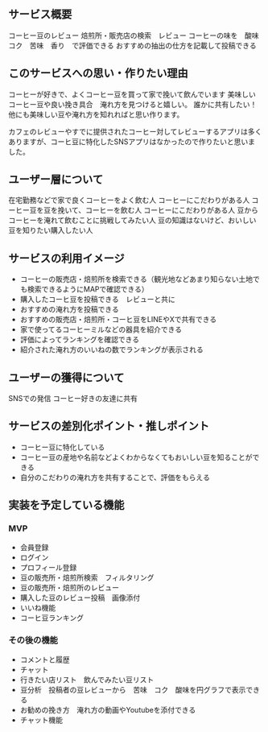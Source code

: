 ## サービス概要
コーヒー豆のレビュー
焙煎所・販売店の検索　レビュー
コーヒーの味を　酸味　コク　苦味　香り　で評価できる
おすすめの抽出の仕方を記載して投稿できる

## このサービスへの思い・作りたい理由
コーヒーが好きで、よくコーヒー豆を買って家で挽いて飲んでいます
美味しいコーヒー豆や良い挽き具合　淹れ方を見つけると嬉しい。
誰かに共有したい！　他にも美味しい豆や淹れ方を知れればと思い作ります。

カフェのレビューやすでに提供されたコーヒー対してレビューするアプリは多く
ありますが、コーヒ豆に特化したSNSアプリはなかったので作りたいと思いました。

## ユーザー層について
在宅勤務などで家で良くコーヒーをよく飲む人
コーヒーにこだわりがある人
コーヒー豆を豆を挽いて、コーヒーを飲む人
コーヒーにこだわりがある人
豆からコーヒーを淹れて飲むことに挑戦してみたい人
豆の知識はないけど、おいしい豆を知りたい購入したい人


## サービスの利用イメージ
- コーヒーの販売店・焙煎所を検索できる（観光地などあまり知らない土地でも検索できるようにMAPで確認できる）
- 購入したコーヒ豆を投稿できる　レビューと共に
- おすすめの淹れ方を投稿できる
- おすすめの販売店・焙煎所・コーヒ豆をLINEやXで共有できる
- 家で使ってるコーヒーミルなどの器具を紹介できる
- 評価によってランキングを確認できる
- 紹介された淹れ方のいいねの数でランキングが表示される

## ユーザーの獲得について
SNSでの発信
コーヒー好きの友達に共有

## サービスの差別化ポイント・推しポイント
- コーヒー豆に特化している
- コーヒー豆の産地や名前などよくわからなくてもおいしい豆を知ることができる
- 自分のこだわりの淹れ方を共有することで、評価をもらえる

## 実装を予定している機能
### MVP
* 会員登録
* ログイン
* プロフィール登録
* 豆の販売所・焙煎所検索　フィルタリング
* 豆の販売所・焙煎所のレビュー
* 購入した豆のレビュー投稿　画像添付
* いいね機能
* コーヒ豆ランキング

### その後の機能
* コメントと履歴
* チャット
* 行きたい店リスト　飲んでみたい豆リスト
* 豆分析　投稿者の豆レビューから　苦味　コク　酸味を円グラフで表示できる
* お勧めの挽き方　淹れ方の動画やYoutubeを添付できる
* チャット機能
